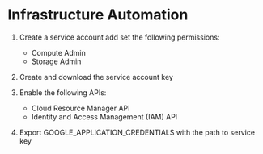 # Infrastructure Automation

1. Create a service account add set the following permissions:
    - Compute Admin
    - Storage Admin

1. Create and download the service account key

1. Enable the following APIs: 
    - Cloud Resource Manager API
    - Identity and Access Management (IAM) API

1. Export GOOGLE_APPLICATION_CREDENTIALS with the path to service key